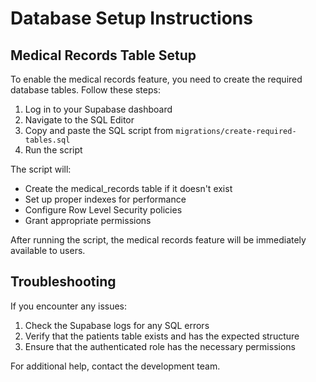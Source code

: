 # Database Setup Instructions

## Medical Records Table Setup

To enable the medical records feature, you need to create the required database tables. Follow these steps:

1. Log in to your Supabase dashboard
2. Navigate to the SQL Editor
3. Copy and paste the SQL script from `migrations/create-required-tables.sql`
4. Run the script

The script will:
- Create the medical_records table if it doesn't exist
- Set up proper indexes for performance
- Configure Row Level Security policies
- Grant appropriate permissions

After running the script, the medical records feature will be immediately available to users.

## Troubleshooting

If you encounter any issues:

1. Check the Supabase logs for any SQL errors
2. Verify that the patients table exists and has the expected structure
3. Ensure that the authenticated role has the necessary permissions

For additional help, contact the development team.
